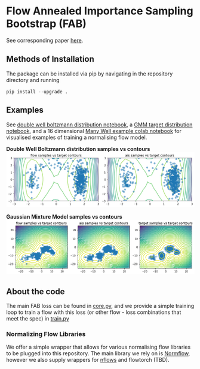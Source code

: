 # Flow Annealed Importance Sampling Bootstrap (FAB)
See corresponding paper [here](https://arxiv.org/abs/2111.11510).

## Methods of Installation

The  package can be installed via pip by navigating in the repository directory and running

```
pip install --upgrade .
```

## Examples
See [double well boltzmann distribution notebook](examples/double_well.ipynb), a [GMM 
target distribution notebook](examples/gmm.ipynb), and a 16 dimensional [Many Well example colab 
notebook](https://github.com/lollcat/FAB-TORCH/blob/master/examples/many_well_16.ipynb)
for visualised examples of training a normalising flow model.

**Double Well Boltzmann distribution samples vs contours**
![Double Well samples vs contours](./examples/images/double_well_samples_vs_contours.png)

**Gaussian Mixture Model samples vs contours**
![Gaussian Mixture Model samples vs contours](./examples/images/gmm_samples_vs_contours.png)


## About the code 
The main FAB loss can be found in [core.py](fab/core.py), and we provide a simple training loop to 
train a flow with this loss (or other flow - loss combinations that meet the spec) in [train.py](fab/train.py) 


### Normalizing Flow Libraries
We offer a simple wrapper that allows for various normalising flow libraries to be plugged into 
this repository. The main library we rely on is 
[Normflow](github.com/VincentStimper/normalizing-flows), however we also supply wrappers for 
[nflows](https://github.com/bayesiains/nflows) and flowtorch (TBD). 